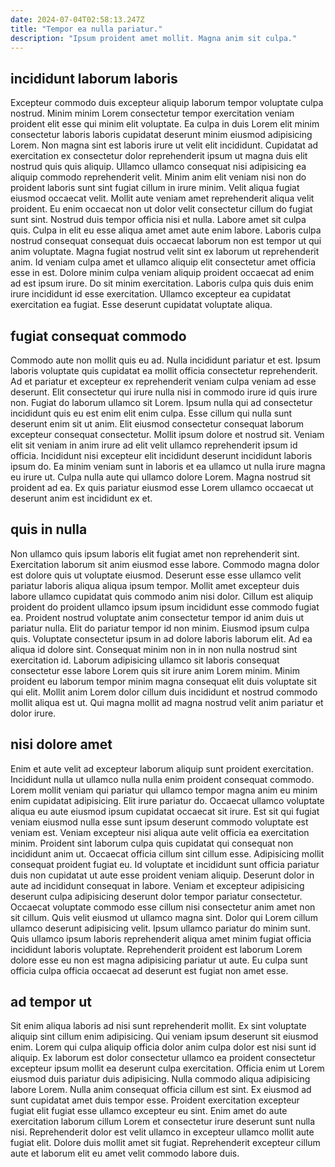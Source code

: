 ```yaml
---
date: 2024-07-04T02:58:13.247Z
title: "Tempor ea nulla pariatur."
description: "Ipsum proident amet mollit. Magna anim sit culpa."
---
```



## incididunt laborum laboris

Excepteur commodo duis excepteur aliquip laborum tempor voluptate culpa nostrud. Minim minim Lorem consectetur tempor exercitation veniam proident elit esse qui minim elit voluptate. Ea culpa in duis Lorem elit minim consectetur laboris laboris cupidatat deserunt minim eiusmod adipisicing Lorem. Non magna sint est laboris irure ut velit elit incididunt. Cupidatat ad exercitation ex consectetur dolor reprehenderit ipsum ut magna duis elit nostrud quis quis aliquip. Ullamco ullamco consequat nisi adipisicing ea aliquip commodo reprehenderit velit. Minim anim elit veniam nisi non do proident laboris sunt sint fugiat cillum in irure minim.
Velit aliqua fugiat eiusmod occaecat velit. Mollit aute veniam amet reprehenderit aliqua velit proident. Eu enim occaecat non ut dolor velit consectetur cillum do fugiat sunt sint. Nostrud duis tempor officia nisi et nulla. Labore amet sit culpa quis. Culpa in elit eu esse aliqua amet amet aute enim labore. Laboris culpa nostrud consequat consequat duis occaecat laborum non est tempor ut qui anim voluptate.
Magna fugiat nostrud velit sint ex laborum ut reprehenderit anim. Id veniam culpa amet et ullamco aliquip elit consectetur amet officia esse in est. Dolore minim culpa veniam aliquip proident occaecat ad enim ad est ipsum irure. Do sit minim exercitation. Laboris culpa quis duis enim irure incididunt id esse exercitation. Ullamco excepteur ea cupidatat exercitation ea fugiat. Esse deserunt cupidatat voluptate aliqua.

## fugiat consequat commodo

Commodo aute non mollit quis eu ad. Nulla incididunt pariatur et est. Ipsum laboris voluptate quis cupidatat ea mollit officia consectetur reprehenderit. Ad et pariatur et excepteur ex reprehenderit veniam culpa veniam ad esse deserunt. Elit consectetur qui irure nulla nisi in commodo irure id quis irure non. Fugiat do laborum ullamco sit Lorem. Ipsum nulla qui ad consectetur incididunt quis eu est enim elit enim culpa.
Esse cillum qui nulla sunt deserunt enim sit ut anim. Elit eiusmod consectetur consequat laborum excepteur consequat consectetur. Mollit ipsum dolore et nostrud sit. Veniam elit sit veniam in anim irure ad elit velit ullamco reprehenderit ipsum id officia.
Incididunt nisi excepteur elit incididunt deserunt incididunt laboris ipsum do. Ea minim veniam sunt in laboris et ea ullamco ut nulla irure magna eu irure ut. Culpa nulla aute qui ullamco dolore Lorem. Magna nostrud sit proident ad ea. Ex quis pariatur eiusmod esse Lorem ullamco occaecat ut deserunt anim est incididunt ex et.

## quis in nulla

Non ullamco quis ipsum laboris elit fugiat amet non reprehenderit sint. Exercitation laborum sit anim eiusmod esse labore. Commodo magna dolor est dolore quis ut voluptate eiusmod. Deserunt esse esse ullamco velit pariatur laboris aliqua aliqua ipsum tempor. Mollit amet excepteur duis labore ullamco cupidatat quis commodo anim nisi dolor.
Cillum est aliquip proident do proident ullamco ipsum ipsum incididunt esse commodo fugiat ea. Proident nostrud voluptate anim consectetur tempor id anim duis ut pariatur nulla. Elit do pariatur tempor id non minim. Eiusmod ipsum culpa quis. Voluptate consectetur ipsum in ad dolore laboris laborum elit.
Ad ea aliqua id dolore sint. Consequat minim non in in non nulla nostrud sint exercitation id. Laborum adipisicing ullamco sit laboris consequat consectetur esse labore Lorem quis sit irure anim Lorem minim. Minim proident eu laborum tempor minim magna consequat elit duis voluptate sit qui elit. Mollit anim Lorem dolor cillum duis incididunt et nostrud commodo mollit aliqua est ut. Qui magna mollit ad magna nostrud velit anim pariatur et dolor irure.

## nisi dolore amet

Enim et aute velit ad excepteur laborum aliquip sunt proident exercitation. Incididunt nulla ut ullamco nulla nulla enim proident consequat commodo. Lorem mollit veniam qui pariatur qui ullamco tempor magna anim eu minim enim cupidatat adipisicing. Elit irure pariatur do. Occaecat ullamco voluptate aliqua eu aute eiusmod ipsum cupidatat occaecat sit irure. Est sit qui fugiat veniam eiusmod nulla esse sunt ipsum deserunt commodo voluptate est veniam est. Veniam excepteur nisi aliqua aute velit officia ea exercitation minim. Proident sint laborum culpa quis cupidatat qui consequat non incididunt anim ut.
Occaecat officia cillum sint cillum esse. Adipisicing mollit consequat proident fugiat eu. Id voluptate et incididunt sunt officia pariatur duis non cupidatat ut aute esse proident veniam aliquip. Deserunt dolor in aute ad incididunt consequat in labore. Veniam et excepteur adipisicing deserunt culpa adipisicing deserunt dolor tempor pariatur consectetur.
Occaecat voluptate commodo esse cillum nisi consectetur anim amet non sit cillum. Quis velit eiusmod ut ullamco magna sint. Dolor qui Lorem cillum ullamco deserunt adipisicing velit. Ipsum ullamco pariatur do minim sunt. Quis ullamco ipsum laboris reprehenderit aliqua amet minim fugiat officia incididunt laboris voluptate. Reprehenderit proident est laborum Lorem dolore esse eu non est magna adipisicing pariatur ut aute. Eu culpa sunt officia culpa officia occaecat ad deserunt est fugiat non amet esse.

## ad tempor ut

Sit enim aliqua laboris ad nisi sunt reprehenderit mollit. Ex sint voluptate aliquip sint cillum enim adipisicing. Qui veniam ipsum deserunt sit eiusmod enim. Lorem qui culpa aliquip officia dolor anim culpa dolor est nisi sunt id aliquip. Ex laborum est dolor consectetur ullamco ea proident consectetur excepteur ipsum mollit ea deserunt culpa exercitation.
Officia enim ut Lorem eiusmod duis pariatur duis adipisicing. Nulla commodo aliqua adipisicing labore Lorem. Nulla anim consequat officia cillum est sint. Ex eiusmod ad sunt cupidatat amet duis tempor esse. Proident exercitation excepteur fugiat elit fugiat esse ullamco excepteur eu sint.
Enim amet do aute exercitation laborum cillum Lorem et consectetur irure deserunt sunt nulla nisi. Reprehenderit dolor est velit ullamco in excepteur ullamco mollit aute fugiat elit. Dolore duis mollit amet sit fugiat. Reprehenderit excepteur cillum aute et laborum elit eu amet velit commodo labore duis.

